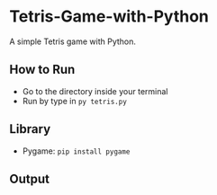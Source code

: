 # Tetris-Game-with-Python
A simple Tetris game with Python.

## How to Run
* Go to the directory inside your terminal
* Run by type in ```py tetris.py```

## Library
* Pygame: ```pip install pygame```

## Output 

